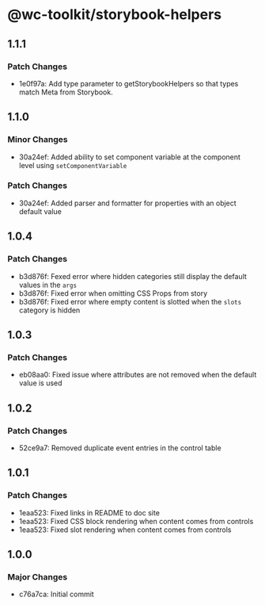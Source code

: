 # @wc-toolkit/storybook-helpers

## 1.1.1

### Patch Changes

- 1e0f97a: Add type parameter to getStorybookHelpers so that types match Meta<T> from Storybook.

## 1.1.0

### Minor Changes

- 30a24ef: Added ability to set component variable at the component level using `setComponentVariable`

### Patch Changes

- 30a24ef: Added parser and formatter for properties with an object default value

## 1.0.4

### Patch Changes

- b3d876f: Fexed error where hidden categories still display the default values in the `args`
- b3d876f: Fixed error when omitting CSS Props from story
- b3d876f: Fixed error where empty content is slotted when the `slots` category is hidden

## 1.0.3

### Patch Changes

- eb08aa0: Fixed issue where attributes are not removed when the default value is used

## 1.0.2

### Patch Changes

- 52ce9a7: Removed duplicate event entries in the control table

## 1.0.1

### Patch Changes

- 1eaa523: Fixed links in README to doc site
- 1eaa523: Fixed CSS block rendering when content comes from controls
- 1eaa523: Fixed slot rendering when content comes from controls

## 1.0.0

### Major Changes

- c76a7ca: Initial commit
